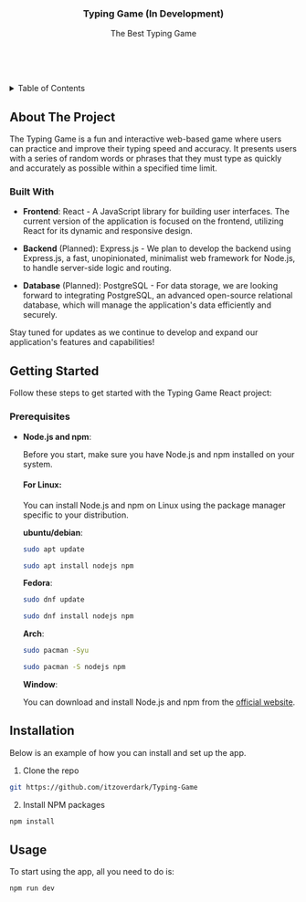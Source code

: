 
<div  align="center">

  

<h3  align="center">Typing Game (In Development)</h3>

  

<p  align="center">

The Best Typing Game

<br  />

<br  />

<br  />

</p>

</div>

  

<!-- TABLE OF CONTENTS -->

<details>

<summary>Table of Contents</summary>

<ol>

<li>

<a  href="#about-the-project">About The Project</a>

<ul>

<li><a  href="#built-with">Built With</a></li>

</ul>

</li>

<li>

<a  href="#getting-started">Getting Started</a>

<ul>

<li><a  href="#prerequisites">Prerequisites</a></li>

<li><a  href="#installation">Installation</a></li>

</ul>

</li>

<li><a  href="#usage">Usage</a></li>

</ol>

</details>

  

<!-- ABOUT THE PROJECT -->

## About The Project

  

The Typing Game is a fun and interactive web-based game where users can practice and improve their typing speed and accuracy. It presents users with a series of random words or phrases that they must type as quickly and accurately as possible within a specified time limit.

  

### Built With

  

-  **Frontend**: React - A JavaScript library for building user interfaces. The current version of the application is focused on the frontend, utilizing React for its dynamic and responsive design.

  

-  **Backend** (Planned): Express.js - We plan to develop the backend using Express.js, a fast, unopinionated, minimalist web framework for Node.js, to handle server-side logic and routing.

  

-  **Database** (Planned): PostgreSQL - For data storage, we are looking forward to integrating PostgreSQL, an advanced open-source relational database, which will manage the application's data efficiently and securely.

  

Stay tuned for updates as we continue to develop and expand our application's features and capabilities!

  
  
  

<!-- GETTING STARTED -->

## Getting Started

  

Follow these steps to get started with the Typing Game React project:

  

### Prerequisites

  

*  **Node.js and npm**:

  

	Before you start, make sure you have Node.js and npm installed on your system.

  

   #### For Linux:

  

	You can install Node.js and npm on Linux using the package manager specific to your 		distribution.

  

	**ubuntu/debian**:

	```sh
	sudo apt update

	sudo apt install nodejs npm
	```

	**Fedora**:

	```sh
	sudo dnf update

	sudo dnf install nodejs npm
	```

	**Arch**:

	```sh
	sudo pacman -Syu

	sudo pacman -S nodejs npm
	```

	  

	**Window**:<br/>

	You can download and install Node.js and npm from the [official website](https://nodejs.org/).

  

## Installation

  

Below is an example of how you can install and set up the app.

  

1. Clone the repo

```sh
git https://github.com/itzoverdark/Typing-Game
```

2. Install NPM packages

```sh
npm install
```

  
  

## Usage

  

To start using the app, all you need to do is:

```sh
npm run dev
```

